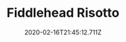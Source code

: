 ---
templateKey: blog-post
title: Fiddlehead Risotto
type: cooking
energy: 225
health: 101
description: A creamy rice dish served with sauteed fern heads. It's a little bland. 
featuredpost: false
date: 2020-02-16T21:45:12.711Z
featuredimage: /img/Fiddlehead_Risotto.png
sellPrice: 350
tags:
  - Oil
  - Fiddlehead Fern
  - Garlic
  - edible
---